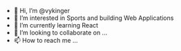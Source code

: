 - 👋 Hi, I’m @vykinger
- 👀 I’m interested in Sports and building Web Applications
- 🌱 I’m currently learning React
- 💞️ I’m looking to collaborate on ...
- 📫 How to reach me ...

<!---
vykinger/vykinger is a ✨ special ✨ repository because its `README.md` (this file) appears on your GitHub profile.
You can click the Preview link to take a look at your changes.
--->
